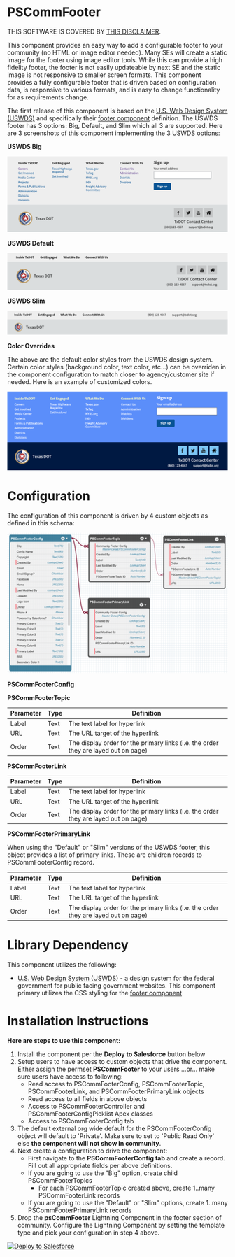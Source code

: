 # PSCommFooter
THIS SOFTWARE IS COVERED BY [THIS DISCLAIMER](https://raw.githubusercontent.com/thedges/Disclaimer/master/disclaimer.txt).

This component provides an easy way to add a configurable footer to your community (no HTML or image editor needed). Many SEs will create a static image for the footer using image editor tools. While this can provide a high fidelity footer, the footer is not easily updateable by next SE and the static image is not responsive to smaller screen formats. This component provides a fully configurable footer that is driven based on configuration data, is responsive to various formats, and is easy to change functionality for as requirements change.

The first release of this component is based on the [U.S. Web Design System (USWDS)](https://designsystem.digital.gov/) and specifically their [footer component](https://designsystem.digital.gov/components/footer/) definition. The USWDS footer has 3 options: Big, Default, and Slim which all 3 are supported. Here are 3 screenshots of this component implementing the 3 USWDS options:

**USWDS Big**

![alt text](https://github.com/thedges/PSCommFooter/blob/master/Footer-Big.png "Footer-Big")

**USWDS Default**

![alt text](https://github.com/thedges/PSCommFooter/blob/master/Footer-Default.png "Footer-Default")

**USWDS Slim**

![alt text](https://github.com/thedges/PSCommFooter/blob/master/Footer-Slim.png "Footer-Slim")

**Color Overrides**

The above are the default color styles from the USWDS design system. Certain color styles (background color, text color, etc...) can be overriden in the component configuration to match closer to agency/customer site if needed. Here is an example of customized colors.

![alt text](https://github.com/thedges/PSCommFooter/blob/master/Footer-Color.png "Footer-Color")

# Configuration

The configuration of this component is driven by 4 custom objects as defined in this schema:

![alt text](https://github.com/thedges/PSCommFooter/blob/master/Footer-Schema.png "Footer-Schema")

**PSCommFooterConfig**

**PSCommFooterTopic**

| Parameter  | Type | Definition |
| ------------- | ------------- |------------- |
| Label | Text | The text label for hyperlink |
| URL | Text | The URL target of the hyperlink |
| Order | Text | The display order for the primary links (i.e. the order they are layed out on page) |

**PSCommFooterLink**

| Parameter  | Type | Definition |
| ------------- | ------------- |------------- |
| Label | Text | The text label for hyperlink |
| URL | Text | The URL target of the hyperlink |
| Order | Text | The display order for the primary links (i.e. the order they are layed out on page) |

**PSCommFooterPrimaryLink**

When using the "Default" or "Slim" versions of the USWDS footer, this object provides a list of primary links. These are children records to PSCommFooterConfig record.

| Parameter  | Type | Definition |
| ------------- | ------------- |------------- |
| Label | Text | The text label for hyperlink |
| URL | Text | The URL target of the hyperlink |
| Order | Text | The display order for the primary links (i.e. the order they are layed out on page) |

# Library Dependency

This component utilizes the following:
  * [U.S. Web Design System (USWDS)](https://designsystem.digital.gov/) - a design system for the federal government for public facing government websites. This component primary utilizes the CSS styling for the [footer component](https://designsystem.digital.gov/components/footer/)
  
  
# Installation Instructions

<b>Here are steps to use this component:</b>
  1. Install the component per the **Deploy to Salesforce** button below
  2. Setup users to have access to custom objects that drive the component. Either assign the permset **PSCommFooter** to your users  ...or... make sure users have access to following:
     * Read access to PSCommFooterConfig, PSCommFooterTopic, PSCommFooterLink, and PSCommFooterPrimaryLink objects 
     * Read access to all fields in above objects
     * Access to PSCommFooterController and PSCommFooterConfigPicklist Apex classes
     * Access to PSCommFooterConfig tab
  3. The default external org wide default for the PSCommFooterConfig object will default to 'Private'. Make sure to set to 'Public Read Only' else **the component will not show in community**.
  4. Next create a configuration to drive the component:
     * First navigate to the **PSCommFooterConfig tab** and create a record. Fill out all appropriate fields per above definitions.
     * If you are going to use the "Big" option, create child PSCommFooterTopics
       * For each PSCommFooterTopic created above, create 1..many PSCommFooterLink records
     * If you are going to use the "Default" or "Slim" options, create 1..many PSCommFooterPrimaryLink records
  6. Drop the **psCommFooter** Lightning Component in the footer section of community. Configure the Lightning Component by setting the template type and pick your configuration in step 4 above.


<a href="https://githubsfdeploy.herokuapp.com">
  <img alt="Deploy to Salesforce"
       src="https://raw.githubusercontent.com/afawcett/githubsfdeploy/master/deploy.png">
</a>
